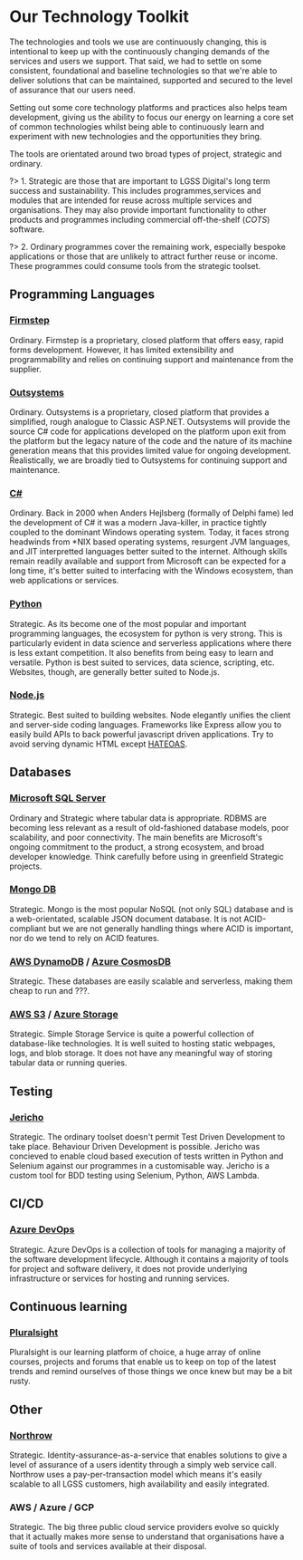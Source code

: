 # Our Technology Toolkit

The technologies and tools we use are continuously changing, this is intentional to keep up with the continuously changing demands of the services and users we support. That said, we had to settle on some consistent, foundational and baseline technologies so that we're able to deliver solutions that can be maintained, supported and secured to the level of assurance that our users need. 

Setting out some core technology platforms and practices also helps team development, giving us the ability to focus our energy on learning a core set of common technologies whilst being able to continuously learn and experiment with new technologies and the opportunities they bring.

The tools are orientated around two broad types of project, strategic and ordinary.

?> 1. Strategic are those that are important to LGSS Digital's long term success and sustainability. This includes programmes,services and modules that are intended for reuse across multiple services and organisations. They may also provide important functionality to other products and programmes including commercial off-the-shelf (_COTS_) software.

?> 2. Ordinary programmes cover the remaining work, especially bespoke applications or those that are unlikely to attract further reuse or income. These programmes could consume tools from the strategic toolset.

## Programming Languages 
### [Firmstep][firmstep]
Ordinary. Firmstep is a proprietary, closed platform that offers easy, rapid forms development. However, it has limited extensibility and programmability and relies on continuing support and maintenance from the supplier.
### [Outsystems][outsystems]
Ordinary. Outsystems is a proprietary, closed platform that provides a simplified, rough analogue to Classic ASP.NET. Outsystems will provide the source C# code for applications developed on the platform upon exit from the platform but the legacy nature of the code and the nature of its machine generation means that this provides limited value for ongoing development. Realistically, we are broadly tied to Outsystems for continuing support and maintenance.
### [C#][csharp]
Ordinary. Back in 2000 when Anders Hejlsberg (formally of Delphi fame) led the development of C# it was a modern Java-killer, in practice tightly coupled to the dominant Windows operating system.  Today, it faces strong headwinds from *NIX based operating systems, resurgent JVM languages, and JIT interpretted languages better suited to the internet. Although skills remain readily available and support from Microsoft can be expected for a long time, it's better suited to interfacing with the Windows ecosystem, than web applications or services.
### [Python][python]
Strategic. As its become one of the most popular and important programming languages, the ecosystem for python is very strong. This is particularly evident in data science and serverless applications where there is less extant competition. It also benefits from being easy to learn and versatile. Python is best suited to services, data science, scripting, etc. Websites, though, are generally better suited to Node.js.
### [Node.js][nodejs]
Strategic. Best suited to building websites. Node elegantly unifies the client and server-side coding languages. Frameworks like Express allow you to easily build APIs to back powerful javascript driven applications. Try to avoid serving dynamic HTML except [HATEOAS][hateoas].

## Databases
### [Microsoft SQL Server][mssql]
Ordinary and Strategic where tabular data is appropriate. RDBMS are becoming less relevant as a result of old-fashioned database models, poor scalability, and poor connectivity. The main benefits are Microsoft's ongoing commitment to the product, a strong ecosystem, and broad developer knowledge. Think carefully before using in greenfield Strategic projects. 
### [Mongo DB][mongo]
Strategic. Mongo is the most popular NoSQL (not only SQL) database and is a web-orientated, scalable JSON document database. It is not ACID-compliant but we are not generally handling things where ACID is important, nor do we tend to rely on ACID features.
### [AWS DynamoDB][aws-dynamodb] / [Azure CosmosDB][azure-cosmosdb]
Strategic. These databases are easily scalable and serverless, making them cheap to run and ???.
### [AWS S3][aws-s3] / [Azure Storage][azure-storage]
Strategic. Simple Storage Service is quite a powerful collection of database-like technologies. It is well suited to hosting static webpages, logs, and blob storage. It does not have any meaningful way of storing tabular data or running queries.

## Testing
### [Jericho][lgss-jericho]
Strategic. The ordinary toolset doesn't permit Test Driven Development to take place. Behaviour Driven Development is possible. Jericho was concieved to enable cloud based execution of tests written in Python and Selenium against our programmes in a customisable way. Jericho is a custom tool for BDD testing using Selenium, Python, AWS Lambda.

## CI/CD
### [Azure DevOps][azure-devops]
Strategic. Azure DevOps is a collection of tools for managing a majority of the software development lifecycle. Although it contains a majority of tools for project and software delivery, it does not provide underlying infrastructure or services for hosting and running services.

## Continuous learning
### [Pluralsight][pluralsight]
Pluralsight is our learning platform of choice, a huge array of online courses, projects and forums that enable us to keep on top of the latest trends and remind ourselves of those things we once knew but may be a bit rusty.

## Other
### [Northrow][northrow]
Strategic. Identity-assurance-as-a-service that enables solutions to give a level of assurance of a users identity through a simply web service call. Northrow uses a pay-per-transaction model which means it's easily scalable to all LGSS customers, high availability and easily integrated.

### AWS / Azure / GCP
Strategic. The big three public cloud service providers evolve so quickly that it actually makes more sense to understand that organisations have a suite of tools and services available at their disposal.

[hateoas]: https://en.wikipedia.org/wiki/HATEOAS
[firmstep]: https://www.firmstep.com
[outsystems]: https://www.outsystems.com
[csharp]:https://docs.microsoft.com/en-us/dotnet/csharp/
[python]:https://www.python.org/
[nodejs]:https://nodejs.org
[mssql]:https://www.microsoft.com/en-us/sql-server/sql-server-2019
[mongo]:https://www.mongodb.com/
[aws-dynamodb]:https://aws.amazon.com/dynamodb
[azure-cosmosdb]:https://azure.microsoft.com/en-gb/free/cosmos-db
[aws-s3]:https://aws.amazon.com/s3
[azure-storage]:https://azure.microsoft.com/en-gb/free/storage
[lgss-jericho]:https://github.com/lgss/jericho
[azure-devops]: https://azure.microsoft.com/en-gb/services/devops/
[northrow]: https://www.northrow.com/
[pluralsight]: https://www.pluralsight.com